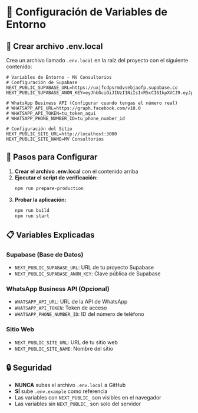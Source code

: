 # 🔧 Configuración de Variables de Entorno

## 📝 Crear archivo .env.local

Crea un archivo llamado `.env.local` en la raíz del proyecto con el siguiente contenido:

```env
# Variables de Entorno - MV Consultorios
# Configuración de Supabase
NEXT_PUBLIC_SUPABASE_URL=https://uxjfcdpsrmdvsebjaofp.supabase.co
NEXT_PUBLIC_SUPABASE_ANON_KEY=eyJhbGciOiJIUzI1NiIsInR5cCI6IkpXVCJ9.eyJpc3MiOiJzdXBhYmFzZSIsInJlZiI6InV4amZjZHBzcm1kdnNlYmphb2ZwIiwicm9sZSI6ImFub24iLCJpYXQiOjE3NTYzOTk3NTQsImV4cCI6MjA3MTk3NTc1NH0.RmjP7O4gbqg9ZJYm847EaL87tQ90tEPYhV_geZr9kHU

# WhatsApp Business API (Configurar cuando tengas el número real)
# WHATSAPP_API_URL=https://graph.facebook.com/v18.0
# WHATSAPP_API_TOKEN=tu_token_aqui
# WHATSAPP_PHONE_NUMBER_ID=tu_phone_number_id

# Configuración del Sitio
NEXT_PUBLIC_SITE_URL=http://localhost:3000
NEXT_PUBLIC_SITE_NAME=MV Consultorios
```

## 🚀 Pasos para Configurar

1. **Crear el archivo .env.local** con el contenido arriba
2. **Ejecutar el script de verificación:**
   ```bash
   npm run prepare-production
   ```
3. **Probar la aplicación:**
   ```bash
   npm run build
   npm run start
   ```

## 📋 Variables Explicadas

### Supabase (Base de Datos)
- `NEXT_PUBLIC_SUPABASE_URL`: URL de tu proyecto Supabase
- `NEXT_PUBLIC_SUPABASE_ANON_KEY`: Clave pública de Supabase

### WhatsApp Business API (Opcional)
- `WHATSAPP_API_URL`: URL de la API de WhatsApp
- `WHATSAPP_API_TOKEN`: Token de acceso
- `WHATSAPP_PHONE_NUMBER_ID`: ID del número de teléfono

### Sitio Web
- `NEXT_PUBLIC_SITE_URL`: URL de tu sitio web
- `NEXT_PUBLIC_SITE_NAME`: Nombre del sitio

## 🔒 Seguridad

- **NUNCA** subas el archivo `.env.local` a GitHub
- **SÍ** sube `.env.example` como referencia
- Las variables con `NEXT_PUBLIC_` son visibles en el navegador
- Las variables sin `NEXT_PUBLIC_` son solo del servidor
